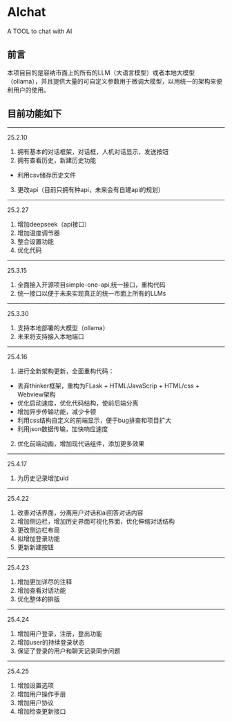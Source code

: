 # AIchat
 A TOOL to chat with AI
## 前言
本项目目的是容纳市面上的所有的LLM（大语言模型）或者本地大模型（ollama），并且提供大量的可自定义参数用于微调大模型，以用统一的架构来便利用户的使用。


## 目前功能如下
------
25.2.10
1. 拥有基本的对话框架，对话框，人机对话显示，发送按钮
2. 拥有查看历史，新建历史功能
- 利用csv储存历史文件
3. 更改api（目前只拥有种api，未来会有自建api的规划）

------
25.2.27

1. 增加deepseek（api接口）
2. 增加温度调节器
3. 整合设置功能
4. 优化代码

------
25.3.15
1. 全面接入开源项目simple-one-api,统一接口，重构代码
2. 统一接口以便于未来实现真正的统一市面上所有的LLMs

------
25.3.30
1. 支持本地部署的大模型（ollama）
2. 未来将支持接入本地端口

------
25.4.16
1. 进行全新架构更新，全面重构代码：
- 丢弃thinker框架，重构为FLask + HTML/JavaScrip + HTML/css + Webview架构
- 优化启动速度，优化代码结构，使前后端分离
- 增加异步传输功能，减少卡顿
- 利用css结构自定义的前端显示，便于bug排查和项目扩大
- 利用json数据传输，加快响应速度
2. 优化前端动画，增加现代话组件，添加更多效果

------
25.4.17
1. 为历史记录增加uid

------
25.4.22
1. 改善对话界面，分离用户对话和ai回答对话内容
2. 增加侧边栏，增加历史界面可视化界面，优化伸缩对话结构
3. 更改侧边栏布局
4. 拟增加登录功能
5. 更新新建按钮

------
25.4.23
1. 增加更加详尽的注释
2. 增加查看对话功能
3. 优化整体的排版

------
25.4.24
1. 增加用户登录，注册，登出功能
2. 增加user的持续登录状态
3. 保证了登录的用户和聊天记录同步问题

------
25.4.25
1. 增加设置选项
2. 增加用户操作手册
3. 增加用户协议
4. 增加检查更新接口
